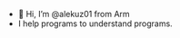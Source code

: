 - 👋 Hi, I’m @alekuz01 from Arm
- I help programs to understand programs.

<!---
alekuz01/alekuz01 is a ✨ special ✨ repository because its `README.md` (this file) appears on your GitHub profile.
You can click the Preview link to take a look at your changes.
--->

